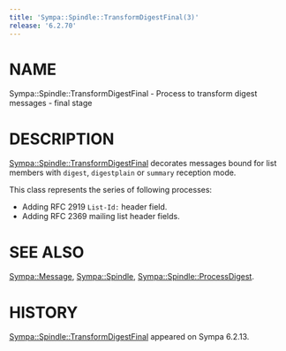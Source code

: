 ```yaml
---
title: 'Sympa::Spindle::TransformDigestFinal(3)'
release: '6.2.70'
---
```


# NAME

Sympa::Spindle::TransformDigestFinal -
Process to transform digest messages - final stage

# DESCRIPTION

[Sympa::Spindle::TransformDigestFinal](./Sympa-Spindle-TransformDigestFinal.3.md) decorates messages bound for list
members with `digest`, `digestplain` or `summary` reception mode.

This class represents the series of following processes:

- Adding RFC 2919 `List-Id:` header field.
- Adding RFC 2369 mailing list header fields.

# SEE ALSO

[Sympa::Message](./Sympa-Message.3.md),
[Sympa::Spindle](./Sympa-Spindle.3.md),
[Sympa::Spindle::ProcessDigest](./Sympa-Spindle-ProcessDigest.3.md).

# HISTORY

[Sympa::Spindle::TransformDigestFinal](./Sympa-Spindle-TransformDigestFinal.3.md) appeared on Sympa 6.2.13.
